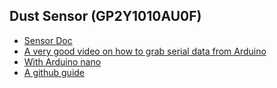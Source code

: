 ## Dust Sensor (GP2Y1010AU0F)  

- [Sensor Doc](https://www.waveshare.com/w/upload/0/0a/Dust-Sensor-User-Manual-EN.pdf)
- [A very good video on how to grab serial data from Arduino](https://www.youtube.com/watch?v=YYAsh7HUNNQ)
- [With Arduino nano](https://arduinosensor.tumblr.com/post/134226139300/gp2y1010au0fpart2)
- [A github guide](https://github.com/sharpsensoruser/sharp-sensor-demos/wiki/Application-Guide-for-Sharp-GP2Y1014AU0F-Dust-Sensor)
